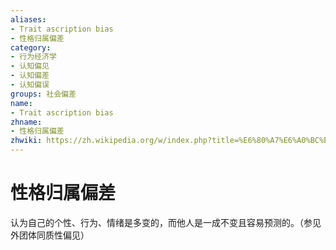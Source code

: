 ```yaml
---
aliases:
- Trait ascription bias
- 性格归属偏差
category:
- 行为经济学
- 认知偏见
- 认知偏差
- 认知偏误
groups: 社会偏差
name:
- Trait ascription bias
zhname:
- 性格归属偏差
zhwiki: https://zh.wikipedia.org/w/index.php?title=%E6%80%A7%E6%A0%BC%E6%AD%B8%E5%B1%AC%E5%81%8F%E8%AA%A4&action=edit&redlink=1
---
```


# 性格归属偏差

认为自己的个性、行为、情绪是多变的，而他人是一成不变且容易预测的。（参见外团体同质性偏见）
